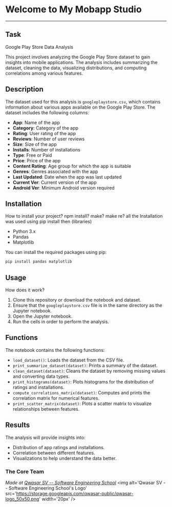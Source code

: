 # Welcome to My Mobapp Studio
***

## Task
 Google Play Store Data Analysis

This project involves analyzing the Google Play Store dataset to gain insights into mobile applications. The analysis includes summarizing the dataset, cleaning the data, visualizing distributions, and computing correlations among various features.

## Description
The dataset used for this analysis is `googleplaystore.csv`, which contains information about various apps available on the Google Play Store. The dataset includes the following columns:
- **App**: Name of the app
- **Category**: Category of the app
- **Rating**: User rating of the app
- **Reviews**: Number of user reviews
- **Size**: Size of the app
- **Installs**: Number of installations
- **Type**: Free or Paid
- **Price**: Price of the app
- **Content Rating**: Age group for which the app is suitable
- **Genres**: Genres associated with the app
- **Last Updated**: Date when the app was last updated
- **Current Ver**: Current version of the app
- **Android Ver**: Minimum Android version required

## Installation
How to install your project? npm install? make? make re?
all the Installation was used using pip install then (libraries)
- Python 3.x
- Pandas
- Matplotlib

You can install the required packages using pip:
```bash
pip install pandas matplotlib
```
## Usage
 How does it work?
1. Clone this repository or download the notebook and dataset.
2. Ensure that the `googleplaystore.csv` file is in the same directory as the Jupyter notebook.
3. Open the Jupyter notebook.
4. Run the cells in order to perform the analysis.

## Functions
The notebook contains the following functions:
- `load_dataset()`: Loads the dataset from the CSV file.
- `print_summarize_dataset(dataset)`: Prints a summary of the dataset.
- `clean_dataset(dataset)`: Cleans the dataset by removing missing values and converting data types.
- `print_histograms(dataset)`: Plots histograms for the distribution of ratings and installations.
- `compute_correlations_matrix(dataset)`: Computes and prints the correlation matrix for numerical features.
- `print_scatter_matrix(dataset)`: Plots a scatter matrix to visualize relationships between features.

## Results
The analysis will provide insights into:
- Distribution of app ratings and installations.
- Correlation between different features.
- Visualizations to help understand the data better.


### The Core Team


<span><i>Made at <a href='https://qwasar.io'>Qwasar SV -- Software Engineering School</a></i></span>
<span><img alt='Qwasar SV -- Software Engineering School's Logo' src='https://storage.googleapis.com/qwasar-public/qwasar-logo_50x50.png' width='20px' /></span>
